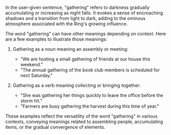 In the user-given sentence, "gathering" refers to darkness gradually accumulating or increasing as night falls. It evokes a sense of encroaching shadows and a transition from light to dark, adding to the ominous atmosphere associated with the Ring's growing influence.

The word "gathering" can have other meanings depending on context. Here are a few examples to illustrate those meanings:

1. Gathering as a noun meaning an assembly or meeting:
   - "We are hosting a small gathering of friends at our house this weekend."
   - "The annual gathering of the book club members is scheduled for next Saturday."

2. Gathering as a verb meaning collecting or bringing together:
   - "She was gathering her things quickly to leave the office before the storm hit."
   - "Farmers are busy gathering the harvest during this time of year."

These examples reflect the versatility of the word "gathering" in various contexts, conveying meanings related to assembling people, accumulating items, or the gradual convergence of elements.